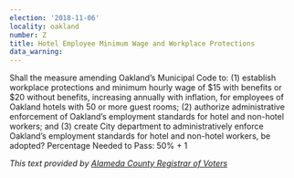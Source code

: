 ```yaml
---
election: '2018-11-06'
locality: oakland
number: Z
title: Hotel Employee Minimum Wage and Workplace Protections
data_warning:
---
```

Shall  the  measure  amending  Oakland’s  Municipal  Code  to:  (1)  establish  workplace  protections  and  minimum  hourly wage of $15 with benefits or $20 without benefits, increasing annually with inflation, for employees of Oakland  hotels  with  50  or  more  guest  rooms;  (2)  authorize  administrative  enforcement  of  Oakland’s  employment  standards  for  hotel  and  non-hotel  workers;  and  (3)  create  City  department  to  administratively  enforce Oakland’s employment standards for hotel and non-hotel workers, be adopted? Percentage Needed to Pass: 50% + 1

_This text provided by [Alameda County Registrar of Voters](https://www.acvote.org/election-information/elections?id=236#)_
